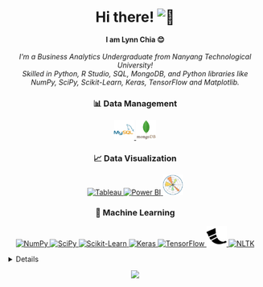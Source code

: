 <h1 align="center">Hi there! <img src="assets/clinking-glasses_1f942.gif" alt="👋" width="32" height="32"></h1>

<p align="center">
    <b>I am Lynn Chia 😊</b><br><br>
    <i>
      I'm a Business Analytics Undergraduate from Nanyang Technological University!
    </i><br>
    <i>
      Skilled in Python, R Studio, SQL, MongoDB, and Python libraries like NumPy, SciPy, Scikit-Learn, Keras, TensorFlow and Matplotlib.
    </i><br>
</p>

<!-- Data Management -->
<h3 align="center">📊 Data Management</h3>
<p align="center">
    <a href="https://www.mysql.com" target="_blank" rel="noreferrer"> <img src="https://raw.githubusercontent.com/devicons/devicon/master/icons/mysql/mysql-original-wordmark.svg" alt="MySQL" width="40" height="40"/> </a>
    <a href="https://www.mongodb.com" target="_blank" rel="noreferrer"> <img src="https://raw.githubusercontent.com/devicons/devicon/master/icons/mongodb/mongodb-original-wordmark.svg" alt="MongoDB" width="40" height="40"/> </a>
</p>

<!-- Data Visualization -->
<h3 align="center">📈 Data Visualization</h3>
<p align="center">
    <a href="https://public.tableau.com/profile/lynn.chia#!/" target="_blank" rel="noreferrer"> <img src="https://www.vectorlogo.zone/logos/tableau/tableau-icon.svg" alt="Tableau" width="40" height="40"/> </a>
    <a href="https://powerbi.microsoft.com/" target="_blank" rel="noreferrer"> <img src="https://www.vectorlogo.zone/logos/microsoft_powerbi/microsoft_powerbi-icon.svg" alt="Power BI" width="40" height="40"/> </a>
    <a href="https://matplotlib.org" target="_blank" rel="noreferrer"> <img src="https://raw.githubusercontent.com/devicons/devicon/master/icons/matplotlib/matplotlib-original.svg" alt="Matplotlib" width="40" height="40"/> </a>
</p>

<!-- Machine Learning -->
<h3 align="center">🤖 Machine Learning</h3>
<p align="center">
    <a href="https://numpy.org" target="_blank" rel="noreferrer"> <img src="https://raw.githubusercontent.com/simple-icons/simple-icons/develop/icons/numpy.svg" alt="NumPy" width="40" height="40"/> </a>
    <a href="https://scipy.org" target="_blank" rel="noreferrer"> <img src="https://raw.githubusercontent.com/simple-icons/simple-icons/develop/icons/scipy.svg" alt="SciPy" width="40" height="40"/> </a>
    <a href="https://scikit-learn.org" target="_blank" rel="noreferrer"> <img src="https://raw.githubusercontent.com/simple-icons/simple-icons/develop/icons/scikitlearn.svg" alt="Scikit-Learn" width="40" height="40"/> </a>
    <a href="https://keras.io" target="_blank" rel="noreferrer"> <img src="https://raw.githubusercontent.com/simple-icons/simple-icons/develop/icons/keras.svg" alt="Keras" width="40" height="40"/> </a>
    <a href="https://www.tensorflow.org" target="_blank" rel="noreferrer"> <img src="https://raw.githubusercontent.com/simple-icons/simple-icons/develop/icons/tensorflow.svg" alt="TensorFlow" width="40" height="40"/> </a>
    <a href="https://flask.palletsprojects.com" target="_blank" rel="noreferrer"> <img src="https://raw.githubusercontent.com/simple-icons/simple-icons/develop/icons/flask.svg" alt="Flask" width="40" height="40"/> </a>
    <a href="https://www.nltk.org" target="_blank" rel="noreferrer"> <img src="https://simpleicons.org/icons/naturallanguageprocessing.svg" alt="NLTK" width="40" height="40"/> </a>
</p>

<!-- Details about me :) themes: cobalt, dracula, radical, tokyonight-->
<details>
<p align="center">
    <a href="https://github.com/lynnchia">
        <img src="http://github-profile-summary-cards.vercel.app/api/cards/profile-details?username=lynnchia&theme=radical" width="800" />
    </a>
    <a href="https://github.com/lynnchia">
        <img src="https://github-readme-streak-stats.herokuapp.com/?user=lynnchia&hide_border=true&card_width=338&theme=radical" width="400"/>
    </a>
    <a href="https://github.com/lynnchia">
        <img src="http://github-profile-summary-cards.vercel.app/api/cards/stats?username=lynnchia&theme=radical" width="400" />
    </a>
    <a href="https://github.com/lynnchia">
        <img src="http://github-profile-summary-cards.vercel.app/api/cards/repos-per-language?username=lynnchia&theme=radical&card_width=450" width="400" />
    </a>
    <a href="https://github.com/lynnchia">
        <img src="http://github-profile-summary-cards.vercel.app/api/cards/productive-time?username=lynnchia&theme=radical&utcOffset=8&card_width=450" width="400" />
    </a>
    <a href="https://github.com/lynnchia">
        <img src="https://github-readme-stats.vercel.app/api/top-langs/?username=lynnchia&langs_count=10&exclude_repo=&card_width=900&hide_border=true&theme=radical" width="800" />
    </a>
</p>
</details>


<!-- Profile View Counter-->
<p align="center">
    <a href="https://github.com/lynnchia">
        <img src="https://komarev.com/ghpvc/?username=lynnchia&color=blue&style=flat)" />
    </a>
</p>
